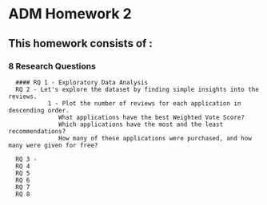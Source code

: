 # ADM Homework 2
## This homework consists of : 
### 8 Research Questions 
      #### RQ 1 - Exploratory Data Analysis
      RQ 2 - Let's explore the dataset by finding simple insights into the reviews.
               1 - Plot the number of reviews for each application in descending order.
                  What applications have the best Weighted Vote Score?
                  Which applications have the most and the least recommendations?
                  How many of these applications were purchased, and how many were given for free?

      RQ 3 - 
      RQ 4
      RQ 5
      RQ 6
      RQ 7
      RQ 8
      
